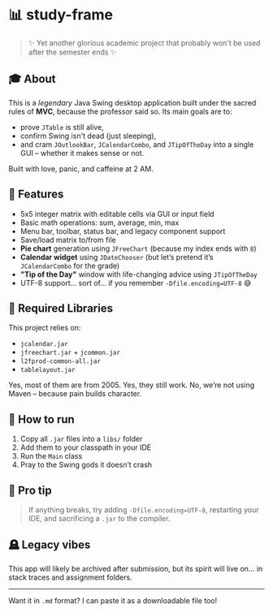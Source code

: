 # 📊 study-frame

> ✨ Yet another glorious academic project that probably won't be used after the semester ends ✨

## 🎓 About

This is a *legendary* Java Swing desktop application built under the sacred rules of **MVC**, because the professor said so. Its main goals are to:

- prove `JTable` is still alive,
- confirm Swing isn't dead (just sleeping),
- and cram `JOutlookBar`, `JCalendarCombo`, and `JTipOfTheDay` into a single GUI – whether it makes sense or not.

Built with love, panic, and caffeine at 2 AM.

## 🧠 Features

- 5x5 integer matrix with editable cells via GUI or input field
- Basic math operations: sum, average, min, max
- Menu bar, toolbar, status bar, and legacy component support
- Save/load matrix to/from file
- **Pie chart** generation using `JFreeChart` (because my index ends with `8`)
- **Calendar widget** using `JDateChooser` (but let’s pretend it’s `JCalendarCombo` for the grade)
- **"Tip of the Day"** window with life-changing advice using `JTipOfTheDay`
- UTF-8 support... sort of... if you remember `-Dfile.encoding=UTF-8` 😅

## 🧩 Required Libraries

This project relies on:

- `jcalendar.jar`
- `jfreechart.jar` + `jcommon.jar`
- `l2fprod-common-all.jar`
- `tablelayout.jar`

Yes, most of them are from 2005. Yes, they still work. No, we’re not using Maven – because pain builds character.

## 🧪 How to run

1. Copy all `.jar` files into a `libs/` folder  
2. Add them to your classpath in your IDE  
3. Run the `Main` class  
4. Pray to the Swing gods it doesn’t crash

## 🧾 Pro tip

> If anything breaks, try adding `-Dfile.encoding=UTF-8`, restarting your IDE, and sacrificing a `.jar` to the compiler.

## 🪦 Legacy vibes

This app will likely be archived after submission, but its spirit will live on... in stack traces and assignment folders.

---

Want it in `.md` format? I can paste it as a downloadable file too!
